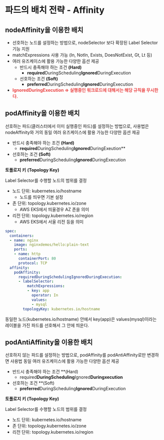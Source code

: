 # 파드의 배치 전략 - Affinity

## nodeAffinity을 이용한 배치

- 선호하는 노드를 설정하는 방법으로, nodeSelector 보다 확장된 Label Selector 기능 지원
- matchExpressions 사용 가능 (In, NotIn, Exists, DoesNotExist, Gt, Lt 등)
- 여러 유즈케이스에 활용 가능한 다양한 옵션 제공
  - 반드시 충족해야 하는 조건 **(Hard)**
    - **required**DuringScheduling**Ignored**DuringExecution
  - 선호하는 조건 **(Soft)**
    - **preferred**DuringScheduling**Ignored**DuringExecution
- <strong style="color:#eb4444">IgnoredDuringExecution => 실행중인 워크로드에 대해서는 해당 규칙을 무시한다.</strong>



## podAffinity을 이용한 배치

선호하는 파드(클러스터에서 이미 실행중인 파드)를 설정하는 방법으로, 사용법은 nodeAffinity와 거의 동일 여러 유즈케이스에 활용 가능한 다양한 옵션 제공

- 반드시 충족해야 하는 조건 **(Hard)**
  - **required**DuringScheduling**Ignored**DuringExeution**
- 선호하는 조건 **(Soft)**
  - **preferred**DuringScheduling**Ignored**DuringExecution

**토폴로지 키** **(Topology Key)**

Label Selector를 수행할 노드의 범위를 결정

- 노드 단위: kubernetes.io/hostname
  - 노드를 띄우면 기본 설정
- 존 단위: topology.kubernetes.io/zone
  - AWS EKS에서 띄울경우 AZ 존을 의미
- 리전 단위: topology.kubernetes.io/region
  - AWS EKS에서 서울 리전 등을 의미

```yaml
spec:
  containers:
  - name: nginx
    image: nginxdemos/hello:plain-text
    ports:
    - name: http
      containerPort: 80
      protocol: TCP
  affinity:
    podAffinity:
      requiredDuringSchedulingIgnoredDuringExecution:
      - labelSelector:
          matchExpressions:
          - key: app
            operator: In
            values:
            - mysql
        topologyKey: kubernetes.io/hostname
```

동일한 노드(kubernetes.io/hostname) 안에서 key(app)은 values(mysql)이라는 레이블을 가진 파드를 선호해서 그 안에 띄운다.

## podAntiAffinity을 이용한 배치

선호하지 않는 파드를 설정하는 방법으로, podAffinity를 podAntiAffinity로만 변경하면 사용법 동일 여러 유즈케이스에 활용 가능한 다양한 옵션 제공

- 반드시 충족해야 하는 조건 **(Hard)
  * required**DuringScheduling**Ignored**Duringxecution**
- 선호하는 조건 **(Soft)
  - **preferred**DuringScheduling**Ignored**DuringExecution

**토폴로지 키 (Topology Key)**

Label Selector를 수행할 노드의 범위를 결정

- 노드 단위: kubernetes.io/hostname
- 존 단위: topology.kubernetes.io/zone
- 리전 단위: topology.kubernetes.io/region
